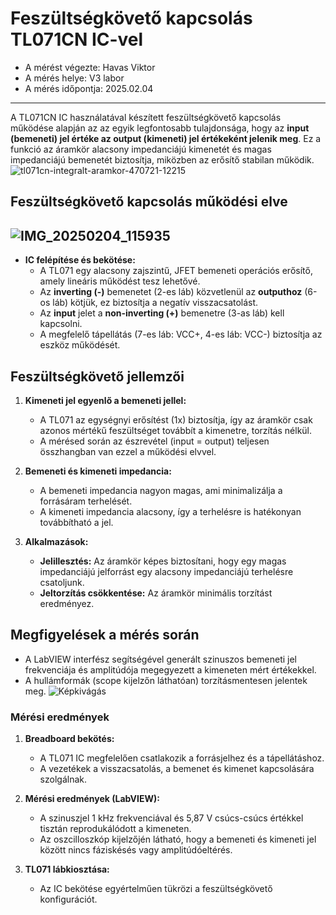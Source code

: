 # Feszültségkövető kapcsolás TL071CN IC-vel
- A mérést végezte: Havas Viktor
- A mérés helye: V3 labor
- A mérés időpontja: 2025.02.04
-------------------------------------------
A TL071CN IC használatával készített feszültségkövető kapcsolás működése alapján az az egyik legfontosabb tulajdonsága, hogy az **input (bemeneti) jel értéke az output (kimeneti) jel értékeként jelenik meg**. Ez a funkció az áramkör alacsony impedanciájú kimenetét és magas impedanciájú bemenetét biztosítja, miközben az erősítő stabilan működik.
![tl071cn-integralt-aramkor-470721-12215](https://github.com/user-attachments/assets/57b42e9c-16bb-4f87-8da3-28fb79509f6d)

## Feszültségkövető kapcsolás működési elve
![IMG_20250204_115935](https://github.com/user-attachments/assets/c44451b3-f44c-4ff5-a299-e10565c98d89)
-------------------------------------------
- **IC felépítése és bekötése:** 
  - A TL071 egy alacsony zajszintű, JFET bemeneti operációs erősítő, amely lineáris működést tesz lehetővé.
  - Az **inverting (-)** bemenetet (2-es láb) közvetlenül az **outputhoz** (6-os láb) kötjük, ez biztosítja a negatív visszacsatolást.
  - Az **input** jelet a **non-inverting (+)** bemenetre (3-as láb) kell kapcsolni.
  - A megfelelő tápellátás (7-es láb: VCC+, 4-es láb: VCC-) biztosítja az eszköz működését.

## Feszültségkövető jellemzői
1. **Kimeneti jel egyenlő a bemeneti jellel:**
   - A TL071 az egységnyi erősítést (1x) biztosítja, így az áramkör csak azonos mértékű feszültséget továbbít a kimenetre, torzítás nélkül.
   - A mérésed során az észrevétel (input = output) teljesen összhangban van ezzel a működési elvvel.

2. **Bemeneti és kimeneti impedancia:**
   - A bemeneti impedancia nagyon magas, ami minimalizálja a forrásáram terhelését.
   - A kimeneti impedancia alacsony, így a terhelésre is hatékonyan továbbítható a jel.

3. **Alkalmazások:**
   - **Jelillesztés:** Az áramkör képes biztosítani, hogy egy magas impedanciájú jelforrást egy alacsony impedanciájú terhelésre csatoljunk.
   - **Jeltorzítás csökkentése:** Az áramkör minimális torzítást eredményez.

## Megfigyelések a mérés során
- A LabVIEW interfész segítségével generált szinuszos bemeneti jel frekvenciája és amplitúdója megegyezett a kimeneten mért értékekkel.
- A hullámformák (scope kijelzőn láthatóan) torzításmentesen jelentek meg.
![Képkivágás](https://github.com/user-attachments/assets/b5a43aab-ed17-4d62-a7b2-0d3caf015189)


### Mérési eredmények
1. **Breadboard bekötés:**
   - A TL071 IC megfelelően csatlakozik a forrásjelhez és a tápellátáshoz.
   - A vezetékek a visszacsatolás, a bemenet és kimenet kapcsolására szolgálnak.

2. **Mérési eredmények (LabVIEW):**
   - A szinuszjel 1 kHz frekvenciával és 5,87 V csúcs-csúcs értékkel tisztán reprodukálódott a kimeneten.
   - Az oszcilloszkóp kijelzőjén látható, hogy a bemeneti és kimeneti jel között nincs fáziskésés vagy amplitúdóeltérés.

3. **TL071 lábkiosztása:**
   - Az IC bekötése egyértelműen tükrözi a feszültségkövető konfigurációt.

